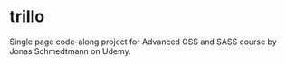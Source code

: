 # trillo
Single page code-along project for Advanced CSS and SASS course by Jonas Schmedtmann on Udemy.
